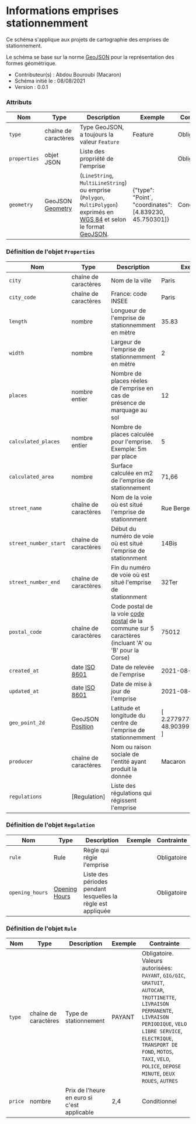 # Informations emprises stationnemment

Ce schéma s'applique aux projets de cartographie des emprises de stationnement.

Le schéma se base sur la norme [GeoJSON](https://geojson.org/) pour la représentation des formes géométrique.

- Contributeur(s) : Abdou Bouroubi (Macaron)
- Schéma initié le : 08/08/2021
- Version : 0.0.1

### Attributs

|Nom|Type|Description|Exemple|Contrainte|
|-|-|-|-|-|
|`type`|chaîne de caractères|Type GeoJSON, a toujours la valeur `Feature`|Feature|Obligatoire|
|`properties`|objet JSON|Liste des propriété de l'emprise||Obligatoire|
|`geometry`|GeoJSON [Geometry](https://datatracker.ietf.org/doc/html/rfc7946#section-3.1)|(`LineString`, `MultiLineString`) ou emprise (`Polygon`, `MultiPolygon`) exprimés en [WGS 84](https://fr.wikipedia.org/wiki/WGS_84) et selon le format [GeoJSON](https://geojson.org/).|{"type": "Point`, "coordinates": [4.839230, 45.750301]}|Conditionnel|


### Définition de l'objet `Properties`

Nom|Type|Description|Exemple|Contrainte|
|-|-|-|-|-|
|`city`|chaîne de caractères|Nom de la ville|Paris|Obligatoire|
|`city_code`|chaîne de caractères|France: code INSEE|Paris|Obligatoire|
|`length`|nombre|Longueur de l'emprise de stationnemment en mètre|35.83|Obligatoire|
|`width`|nombre|Largeur de l'emprise de stationnemment en mètre|2|Obligatoire|
|`places`|nombre entier|Nombre de places réeles de l'emprise en cas de présence de marquage au sol|12|Optionnel|
|`calculated_places`|nombre entier|Nombre de places calculée pour l'emprise. Exemple: 5m par place|5|Obligatoire|
|`calculated_area`|nombre|Surface calculée en m2 de l'emprise de stationnement|71,66|Obligatoire|
|`street_name`|chaîne de caractères|Nom de la voie où est situé l'emprise de stationnment|Rue Berger|Obligatoire|
|`street_number_start`|chaîne de caractères|Début du numéro de voie où est situé l'emprise de stationnment|14Bis|Optionnel|
|`street_number_end`|chaîne de caractères|Fin du numéro de voie où est situé l'emprise de stationnment|32Ter|Optionnel|
|`postal_code`|chaîne de caractères|Code postal de la voie [code postal](https://fr.wikipedia.org/wiki/Code_postal_en_France) de la commune sur 5 caractères (incluant 'A' ou 'B' pour la Corse)|75012|Obligatoire|
|`created_at`|date [ISO 8601](https://fr.wikipedia.org/wiki/ISO_8601)|Date de relevée de l'emprise|2021-08-27|Obligatoire|
|`updated_at`|date [ISO 8601](https://fr.wikipedia.org/wiki/ISO_8601)|Date de mise à jour de l'emprise|2021-08-27|Optionnel|
|`geo_point_2d`|GeoJSON [Position](https://datatracker.ietf.org/doc/html/rfc7946#section-3.1.1)|Latitude et longitude du centre de l'emprise de stationnemment|[ 2.277977652847767, 48.90399743580084 ]|Obligatoire|
|`producer`|chaîne de caractères|Nom ou raison sociale de l'entité ayant produit la donnée|Macaron|Optionnel|
|`regulations`|[Regulation]|Liste des régulations qui régissent l'emprise||Optionnel|

### Définition de l'objet `Regulation`

Nom|Type|Description|Exemple|Contrainte|
|-|-|-|-|-|
|`rule`|Rule|Règle qui régie l'emprise||Obligatoire|
|`opening_hours`|[Opening Hours](https://wiki.openstreetmap.org/wiki/Key:opening_hours)|Liste des périodes pendant lesquelles la règle est appliquée||Obligatoire|

### Définition de l'objet `Rule`

Nom|Type|Description|Exemple|Contrainte|
|-|-|-|-|-|
|`type`|chaîne de caractères|Type de stationnement|PAYANT|Obligatoire. Valeurs autorisées: `PAYANT`, `GIG/GIC`, `GRATUIT`, `AUTOCAR`, `TROTTINETTE`, `LIVRAISON PERMANENTE`, `LIVRAISON PERIODIQUE`, `VELO LIBRE SERVICE`, `ELECTRIQUE`, `TRANSPORT DE FOND`, `MOTOS`, `TAXI`, `VELO`, `POLICE`, `DEPOSE MINUTE`, `DEUX ROUES`, `AUTRES`|
|`price`|nombre|Prix de l'heure en euro si c'est applicable|2,4|Conditionnel|

